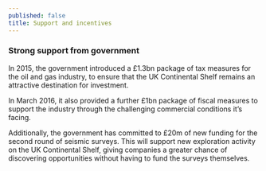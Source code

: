 ```yaml
---
published: false
title: Support and incentives
---
```

### Strong support from government

In 2015, the government introduced a £1.3bn package of tax measures for the oil and gas industry, to ensure that the UK Continental Shelf remains an attractive destination for investment. 

In March 2016, it also provided a further £1bn package of fiscal measures to support the industry through the challenging commercial conditions it’s facing.  

Additionally, the government has committed to £20m of new funding for the second round of seismic surveys. This will support new exploration activity on the UK Continental Shelf, giving companies a greater chance of discovering opportunities without having to fund the surveys themselves.
